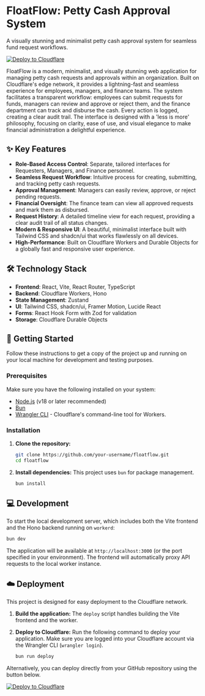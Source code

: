 # FloatFlow: Petty Cash Approval System

A visually stunning and minimalist petty cash approval system for seamless fund request workflows.

[![Deploy to Cloudflare](https://deploy.workers.cloudflare.com/button)](https://deploy.workers.cloudflare.com/?url=https://github.com/Yonaro/generated-app-20251001-232656)

FloatFlow is a modern, minimalist, and visually stunning web application for managing petty cash requests and approvals within an organization. Built on Cloudflare's edge network, it provides a lightning-fast and seamless experience for employees, managers, and finance teams. The system facilitates a transparent workflow: employees can submit requests for funds, managers can review and approve or reject them, and the finance department can track and disburse the cash. Every action is logged, creating a clear audit trail. The interface is designed with a 'less is more' philosophy, focusing on clarity, ease of use, and visual elegance to make financial administration a delightful experience.

## ✨ Key Features

*   **Role-Based Access Control**: Separate, tailored interfaces for Requesters, Managers, and Finance personnel.
*   **Seamless Request Workflow**: Intuitive process for creating, submitting, and tracking petty cash requests.
*   **Approval Management**: Managers can easily review, approve, or reject pending requests.
*   **Financial Oversight**: The finance team can view all approved requests and mark them as disbursed.
*   **Request History**: A detailed timeline view for each request, providing a clear audit trail of all status changes.
*   **Modern & Responsive UI**: A beautiful, minimalist interface built with Tailwind CSS and shadcn/ui that works flawlessly on all devices.
*   **High-Performance**: Built on Cloudflare Workers and Durable Objects for a globally fast and responsive user experience.

## 🛠️ Technology Stack

*   **Frontend**: React, Vite, React Router, TypeScript
*   **Backend**: Cloudflare Workers, Hono
*   **State Management**: Zustand
*   **UI**: Tailwind CSS, shadcn/ui, Framer Motion, Lucide React
*   **Forms**: React Hook Form with Zod for validation
*   **Storage**: Cloudflare Durable Objects

## 🚀 Getting Started

Follow these instructions to get a copy of the project up and running on your local machine for development and testing purposes.

### Prerequisites

Make sure you have the following installed on your system:
*   [Node.js](https://nodejs.org/) (v18 or later recommended)
*   [Bun](https://bun.sh/)
*   [Wrangler CLI](https://developers.cloudflare.com/workers/wrangler/install-and-update/) - Cloudflare's command-line tool for Workers.

### Installation

1.  **Clone the repository:**
    ```sh
    git clone https://github.com/your-username/floatflow.git
    cd floatflow
    ```

2.  **Install dependencies:**
    This project uses `bun` for package management.
    ```sh
    bun install
    ```

## 💻 Development

To start the local development server, which includes both the Vite frontend and the Hono backend running on `workerd`:

```sh
bun dev
```

The application will be available at `http://localhost:3000` (or the port specified in your environment). The frontend will automatically proxy API requests to the local worker instance.

## ☁️ Deployment

This project is designed for easy deployment to the Cloudflare network.

1.  **Build the application:**
    The `deploy` script handles building the Vite frontend and the worker.

2.  **Deploy to Cloudflare:**
    Run the following command to deploy your application. Make sure you are logged into your Cloudflare account via the Wrangler CLI (`wrangler login`).

    ```sh
    bun run deploy
    ```

Alternatively, you can deploy directly from your GitHub repository using the button below.

[![Deploy to Cloudflare](https://deploy.workers.cloudflare.com/button)](https://deploy.workers.cloudflare.com/?url=https://github.com/Yonaro/generated-app-20251001-232656)